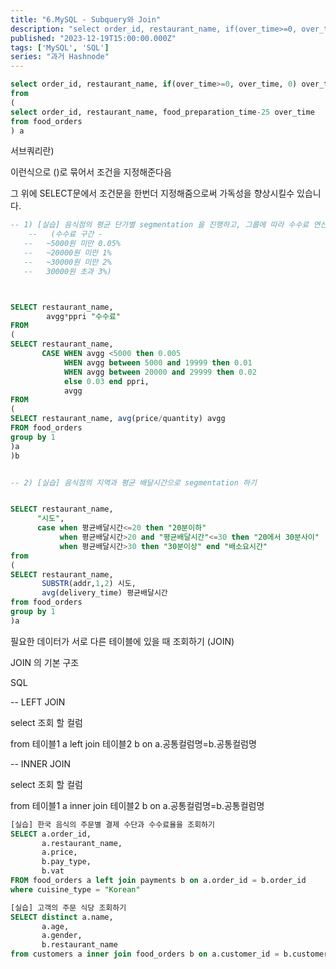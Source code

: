 ```yaml
---
title: "6.MySQL - Subquery와 Join"
description: "select order_id, restaurant_name, if(over_time>=0, over_time, 0) over_time from ( select order_id, restaurant_name, food_preparation_time-25 over_time from food_orders ) a 서브쿼리란) 이런식으로 ()로 묶어서 조건을 지정해준다음 그 위에 SELECT문에서 조건문을 한번더 지정해줌으로써 가독성을 향상시킬수 있..."
published: "2023-12-19T15:00:00.000Z"
tags: ['MySQL', 'SQL']
series: "과거 Hashnode"
---
```


```sql
select order_id, restaurant_name, if(over_time>=0, over_time, 0) over_time
from 
(
select order_id, restaurant_name, food_preparation_time-25 over_time
from food_orders
) a
```

서브쿼리란)

이런식으로 ()로 묶어서 조건을 지정해준다음

그 위에 SELECT문에서 조건문을 한번더 지정해줌으로써 가독성을 향상시킬수 있습니다.

```sql
-- 1) [실습] 음식점의 평균 단가별 segmentation 을 진행하고, 그룹에 따라 수수료 연산하기
    --   (수수료 구간 -
   --   ~5000원 미만 0.05%
   --   ~20000원 미만 1%
   --   ~30000원 미만 2%
   --   30000원 초과 3%)



SELECT restaurant_name,
		avgg*ppri "수수료"		
FROM 
(
SELECT restaurant_name,
	   CASE WHEN avgg <5000 then 0.005
	 		WHEN avgg between 5000 and 19999 then 0.01
	 		WHEN avgg between 20000 and 29999 then 0.02
	 		else 0.03 end ppri,
	 		avgg
FROM
(
SELECT restaurant_name, avg(price/quantity) avgg
FROM food_orders
group by 1
)a
)b


-- 2) [실습] 음식점의 지역과 평균 배달시간으로 segmentation 하기


SELECT restaurant_name,
      "시도",
      case when 평균배달시간<=20 then "20분이하"
           when 평균배달시간>20 and "평균배달시간"<=30 then "20에서 30분사이"
           when 평균배달시간>30 then "30분이상" end "배소요시간"      
from
(
SELECT restaurant_name,
	   SUBSTR(addr,1,2) 시도,
	   avg(delivery_time) 평균배달시간
from food_orders
group by 1
)a
```

필요한 데이터가 서로 다른 테이블에 있을 때 조회하기 (JOIN)

JOIN 의 기본 구조

SQL

\-- LEFT JOIN

select 조회 할 컬럼

from 테이블1 a left join 테이블2 b on a.공통컬럼명=b.공통컬럼명

\-- INNER JOIN

select 조회 할 컬럼

from 테이블1 a inner join 테이블2 b on a.공통컬럼명=b.공통컬럼명

```sql
[실습] 한국 음식의 주문별 결제 수단과 수수료율을 조회하기
SELECT a.order_id,
	   a.restaurant_name,
	   a.price,
       b.pay_type,
       b.vat 
FROM food_orders a left join payments b on a.order_id = b.order_id
where cuisine_type = "Korean"

[실습] 고객의 주문 식당 조회하기
SELECT distinct a.name,
       a.age,
       a.gender,
       b.restaurant_name
from customers a inner join food_orders b on a.customer_id = b.customer_id
```